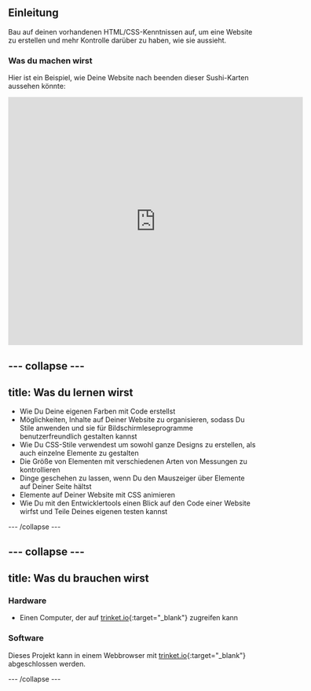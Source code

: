 ## Einleitung

Bau auf deinen vorhandenen HTML/CSS-Kenntnissen auf, um eine Website zu erstellen und mehr Kontrolle darüber zu haben, wie sie aussieht.

### Was du machen wirst

Hier ist ein Beispiel, wie Deine Website nach beenden dieser Sushi-Karten aussehen könnte:

<div class="trinket">
  <iframe src="https://trinket.io/embed/html/0e7f7e6713?outputOnly=true&start=result" width="600" height="505" frameborder="0" marginwidth="0" marginheight="0" allowfullscreen>
  </iframe>
</div>

## \--- collapse \---

## title: Was du lernen wirst

+ Wie Du Deine eigenen Farben mit Code erstellst
+ Möglichkeiten, Inhalte auf Deiner Website zu organisieren, sodass Du Stile anwenden und sie für Bildschirmleseprogramme benutzerfreundlich gestalten kannst
+ Wie Du CSS-Stile verwendest um sowohl ganze Designs zu erstellen, als auch einzelne Elemente zu gestalten
+ Die Größe von Elementen mit verschiedenen Arten von Messungen zu kontrollieren
+ Dinge geschehen zu lassen, wenn Du den Mauszeiger über Elemente auf Deiner Seite hältst
+ Elemente auf Deiner Website mit CSS animieren
+ Wie Du mit den Entwicklertools einen Blick auf den Code einer Website wirfst und Teile Deines eigenen testen kannst

\--- /collapse \---

## \--- collapse \---

## title: Was du brauchen wirst

### Hardware

+ Einen Computer, der auf [trinket.io](https://trinket.io){:target="_blank"} zugreifen kann

### Software

Dieses Projekt kann in einem Webbrowser mit [trinket.io](https://trinket.io){:target="_blank"} abgeschlossen werden.

\--- /collapse \---